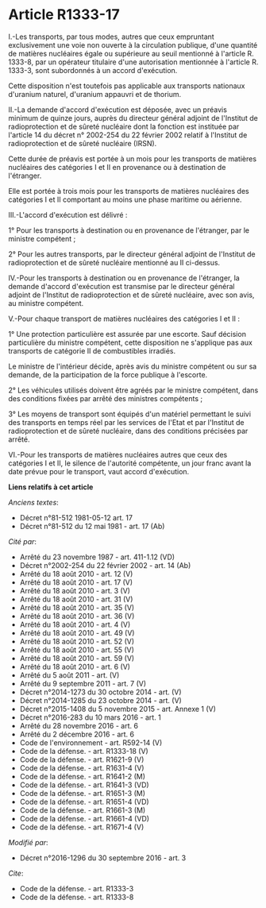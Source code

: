 # Article R1333-17

I.-Les transports, par tous modes, autres que ceux empruntant exclusivement une voie non ouverte à la circulation publique,
d'une quantité de matières nucléaires égale ou supérieure au seuil mentionné à l'article R. 1333-8, par un opérateur
titulaire d'une autorisation mentionnée à l'article R. 1333-3, sont subordonnés à un accord d'exécution. 

Cette disposition n'est toutefois pas applicable aux transports nationaux d'uranium naturel, d'uranium appauvri et de
thorium. 

II.-La demande d'accord d'exécution est déposée, avec un préavis minimum de quinze jours, auprès du directeur général adjoint
de l'Institut de radioprotection et de sûreté nucléaire dont la fonction est instituée par l'article 14 du décret n° 2002-254
du 22 février 2002 relatif à l'Institut de radioprotection et de sûreté nucléaire (IRSN). 

Cette durée de préavis est portée à un mois pour les transports de matières nucléaires des catégories I et II en provenance
ou à destination de l'étranger. 

Elle est portée à trois mois pour les transports de matières nucléaires des catégories I et II comportant au moins une phase
maritime ou aérienne. 

III.-L'accord d'exécution est délivré : 

1° Pour les transports à destination ou en provenance de l'étranger, par le ministre compétent ; 

2° Pour les autres transports, par le directeur général adjoint de l'Institut de radioprotection et de sûreté nucléaire
mentionné au II ci-dessus. 

IV.-Pour les transports à destination ou en provenance de l'étranger, la demande d'accord d'exécution est transmise par le
directeur général adjoint de l'Institut de radioprotection et de sûreté nucléaire, avec son avis, au ministre compétent.

V.-Pour chaque transport de matières nucléaires des catégories I et II : 

1° Une protection particulière est assurée par une escorte. Sauf décision particulière du ministre compétent, cette
disposition ne s'applique pas aux transports de catégorie II de combustibles irradiés. 

Le ministre de l'intérieur décide, après avis du ministre compétent ou sur sa demande, de la participation de la force
publique à l'escorte. 

2° Les véhicules utilisés doivent être agréés par le ministre compétent, dans des conditions fixées par arrêté des ministres
compétents ; 

3° Les moyens de transport sont équipés d'un matériel permettant le suivi des transports en temps réel par les services de
l'Etat et par l'Institut de radioprotection et de sûreté nucléaire, dans des conditions précisées par arrêté. 

VI.-Pour les transports de matières nucléaires autres que ceux des catégories I et II, le silence de l'autorité compétente,
un jour franc avant la date prévue pour le transport, vaut accord d'exécution.

**Liens relatifs à cet article**

_Anciens textes_:

  - Décret n°81-512 1981-05-12 art. 17
  - Décret n°81-512 du 12 mai 1981 - art. 17 (Ab)

_Cité par_:

  - Arrêté du 23 novembre 1987 - art. 411-1.12 (VD)
  - Décret n°2002-254 du 22 février 2002 - art. 14 (Ab)
  - Arrêté du 18 août 2010 - art. 12 (V)
  - Arrêté du 18 août 2010 - art. 17 (V)
  - Arrêté du 18 août 2010 - art. 3 (V)
  - Arrêté du 18 août 2010 - art. 31 (V)
  - Arrêté du 18 août 2010 - art. 35 (V)
  - Arrêté du 18 août 2010 - art. 36 (V)
  - Arrêté du 18 août 2010 - art. 4 (V)
  - Arrêté du 18 août 2010 - art. 49 (V)
  - Arrêté du 18 août 2010 - art. 52 (V)
  - Arrêté du 18 août 2010 - art. 55 (V)
  - Arrêté du 18 août 2010 - art. 59 (V)
  - Arrêté du 18 août 2010 - art. 6 (V)
  - Arrêté du 5 août 2011 - art. (V)
  - Arrêté du 9 septembre 2011 - art. 7 (V)
  - Décret n°2014-1273 du 30 octobre 2014 - art. (V)
  - Décret n°2014-1285 du 23 octobre 2014 - art. (V)
  - Décret n°2015-1408 du 5 novembre 2015 - art. Annexe 1 (V)
  - Décret n°2016-283 du 10 mars 2016 - art. 1
  - Arrêté du 28 novembre 2016 - art. 6
  - Arrêté du 2 décembre 2016 - art. 6
  - Code de l'environnement - art. R592-14 (V)
  - Code de la défense. - art. R1333-18 (V)
  - Code de la défense. - art. R1621-9 (V)
  - Code de la défense. - art. R1631-4 (V)
  - Code de la défense. - art. R1641-2 (M)
  - Code de la défense. - art. R1641-3 (VD)
  - Code de la défense. - art. R1651-3 (M)
  - Code de la défense. - art. R1651-4 (VD)
  - Code de la défense. - art. R1661-3 (M)
  - Code de la défense. - art. R1661-4 (VD)
  - Code de la défense. - art. R1671-4 (V)

_Modifié par_:

  - Décret n°2016-1296 du 30 septembre 2016 - art. 3

_Cite_:

  - Code de la défense. - art. R1333-3
  - Code de la défense. - art. R1333-8
